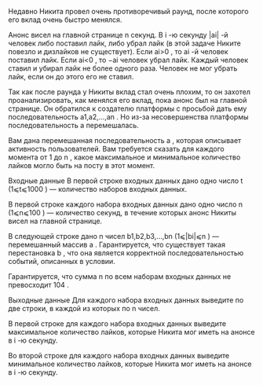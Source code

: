 Недавно Никита провел очень противоречивый раунд, после которого его вклад очень быстро менялся.

Анонс висел на главной странице n
 секунд. В i
-ю секунду |ai|
-й человек либо поставил лайк, либо убрал лайк (в этой задаче Никите повезло и дизлайков не существует). Если ai>0
, то ai
-й человек поставил лайк. Если ai<0
, то −ai
 человек убрал лайк. Каждый человек ставил и убирал лайк не более одного раза. Человек не мог убрать лайк, если он до этого его не ставил.

Так как после раунда у Никиты вклад стал очень плохим, то он захотел проанализировать, как менялся его вклад, пока анонс был на главной странице. Он обратился к создателю платформы с просьбой дать ему последовательность a1,a2,…,an
. Но из-за несовершенства платформы последовательность a
 перемешалась.

Вам дана перемешанная последовательность a
, которая описывает активность пользователей. Вам требуется сказать для каждого момента от 1
 до n
, какое максимальное и минимальное количество лайков могло быть на посту в этот момент.

Входные данные
В первой строке входных данных дано одно число t
 (1⩽t⩽1000
) — количество наборов входных данных.

В первой строке каждого набора входных данных дано одно число n
 (1⩽n⩽100
) — количество секунд, в течение которых анонс Никиты висел на главной странице.

В следующей строке дано n
 чисел b1,b2,b3,…,bn
 (1⩽|bi|⩽n
) — перемешанный массив a
. Гарантируется, что существует такая перестановка b
, что она является корректной последовательностью событий, описанных в условии.

Гарантируется, что сумма n
 по всем наборам входных данных не превосходит 104
.

Выходные данные
Для каждого набора входных данных выведите по две строки, в каждой из которых по n
 чисел.

В первой строке для каждого набора входных данных выведите максимальное количество лайков, которые Никита мог иметь на анонсе в i
-ю секунду.

Во второй строке для каждого набора входных данных выведите минимальное количество лайков, которые Никита мог иметь на анонсе в i
-ю секунду.